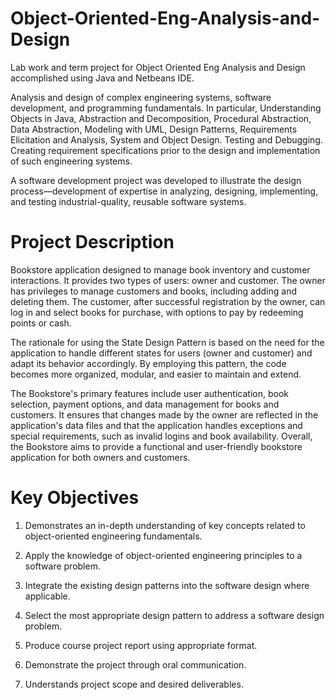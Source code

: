 # Object-Oriented-Eng-Analysis-and-Design

Lab work and term project for Object Oriented Eng Analysis and Design accomplished using Java and Netbeans IDE.

Analysis and design of complex engineering systems, software development, and programming fundamentals. In particular, Understanding Objects in Java, Abstraction and Decomposition, Procedural Abstraction, Data Abstraction, Modeling with UML, Design Patterns, Requirements Elicitation and Analysis, System and Object Design. Testing and Debugging. Creating requirement specifications prior to the design and implementation of such engineering systems.

A software development project was developed to illustrate the design process—development of expertise in analyzing, designing, implementing, and testing industrial-quality, reusable software systems. 

# Project Description
Bookstore application designed to manage book inventory and customer interactions. It provides two types of users: owner and customer. The owner has privileges to manage customers and books, including adding and deleting them. The customer, after successful registration by the owner, can log in and select books for purchase, with options to pay by redeeming points or cash.

The rationale for using the State Design Pattern is based on the need for the application to handle different states for users (owner and customer) and adapt its behavior accordingly. By employing this pattern, the code becomes more organized, modular, and easier to maintain and extend.

The Bookstore's primary features include user authentication, book selection, payment options, and data management for books and customers. It ensures that changes made by the owner are reflected in the application's data files and that the application handles exceptions and special requirements, such as invalid logins and book availability. Overall, the Bookstore aims to provide a functional and user-friendly bookstore application for both owners and customers.

# Key Objectives
1. Demonstrates an in-depth understanding of key concepts related to object-oriented engineering fundamentals.

2. Apply the knowledge of object-oriented engineering principles to a software problem.

3. Integrate the existing design patterns into the software design where applicable.

4. Select the most appropriate design pattern to address a software design problem.

5. Produce course project report using appropriate format.

6. Demonstrate the project through oral communication.

7. Understands project scope and desired deliverables.
